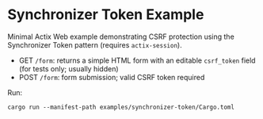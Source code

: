 # Synchronizer Token Example

Minimal Actix Web example demonstrating CSRF protection using the Synchronizer Token pattern (requires `actix-session`).

- GET `/form`: returns a simple HTML form with an editable `csrf_token` field (for tests only; usually hidden)
- POST `/form`: form submission; valid CSRF token required

Run:

```
cargo run --manifest-path examples/synchronizer-token/Cargo.toml
```